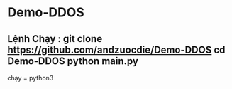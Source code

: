 # Demo-DDOS
Lệnh Chạy :
git clone https://github.com/andzuocdie/Demo-DDOS
cd Demo-DDOS
python main.py
--------------------
chạy = python3
